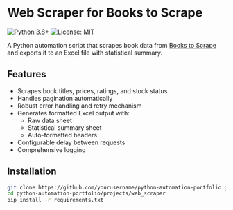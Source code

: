 # Web Scraper for Books to Scrape

[![Python 3.8+](https://img.shields.io/badge/python-3.8%2B-blue)](https://www.python.org/downloads/)
[![License: MIT](https://img.shields.io/badge/License-MIT-yellow.svg)](https://opensource.org/licenses/MIT)

A Python automation script that scrapes book data from [Books to Scrape](http://books.toscrape.com/) and exports it to an Excel file with statistical summary.

## Features

- Scrapes book titles, prices, ratings, and stock status
- Handles pagination automatically
- Robust error handling and retry mechanism
- Generates formatted Excel output with:
  - Raw data sheet
  - Statistical summary sheet
  - Auto-formatted headers
- Configurable delay between requests
- Comprehensive logging

## Installation

```bash
git clone https://github.com/yourusername/python-automation-portfolio.git
cd python-automation-portfolio/projects/web_scraper
pip install -r requirements.txt